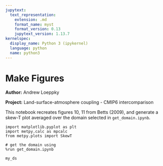 ```yaml
---
jupytext:
  text_representation:
    extension: .md
    format_name: myst
    format_version: 0.13
    jupytext_version: 1.13.7
kernelspec:
  display_name: Python 3 (ipykernel)
  language: python
  name: python3
---
```


# Make Figures

**Author:** Andrew Loeppky
    
**Project:** Land-surface-atmosphere coupling - CMIP6 intercomparison 

This notebook recreates figures 10, 11 from Betts (2009), and generate a skew-T plot averaged over the domain selected in `get_domain.ipynb`. 

```{code-cell} ipython3
import matplotlib.pyplot as plt
import metpy.calc as mpcalc
from metpy.plots import SkewT
```

```{code-cell} ipython3
# get the domain using 
%run get_domain.ipynb
```

```{code-cell} ipython3
my_ds
```
